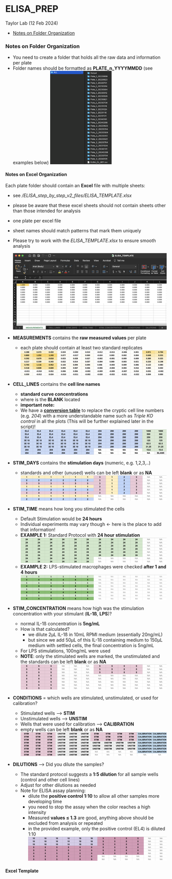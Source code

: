ELISA_PREP
================
Taylor Lab
(12 Feb 2024)

- [Notes on Folder Organization](#notes-on-folder-organization)

### Notes on Folder Organization

- You need to create a folder that holds all the raw data and
  information per plate
- Folder names should be formatted as **PLATE_n_YYYYMMDD** (see examples
  below)
  <img src="./ELISA_step_by_step_v2_files/FOLDER_ORGANIZATION.png"
  style="width:40.0%" />

#### Notes on Excel Organization

Each plate folder should contain an **Excel** file with multiple sheets:

- see */ELISA_step_by_step_v2_files/ELISA_TEMPLATE.xlsx*

- please be aware that these excel sheets should not contain sheets
  other than those intended for analysis

- one plate per excel file

- sheet names should match patterns that mark them uniquely

- Please try to work with the *ELISA_TEMPLATE.xlsx* to ensure smooth
  analysis

  ![](./ELISA_step_by_step_v2_files/ELISA_TEMPLATE.png)

- **MEASUREMENTS** contains the **raw measured values** per plate

  - each plate should contain at least two standard replicates
    ![](./ELISA_step_by_step_v2_files/MEASUREMENTS.png)

- **CELL_LINES** contains the **cell line names**

  - **standard curve concentrations**
  - where is the **BLANK** located
  - **important note:**
  - We have a **[conversion
    table](https://docs.google.com/spreadsheets/d/1gjQIDVPDwxKHS3WYQZIXaAH6z-ppvPbMBUVSXbEaZ5U/edit?usp=sharing)**
    to replace the cryptic cell line numbers (e.g. *204*) with a more
    understandable name such as *Triple KO control* in all the plots
    (This will be further explained later in the script)!
    ![](./ELISA_step_by_step_v2_files/CELL_LINES.png)

- **STIM_DAYS** contains the **stimulation days** (numeric,
  e.g. 1,2,3,..)

  - standards and other (unused) wells can be left **blank** or as
    **NA** ![](./ELISA_step_by_step_v2_files/STIM_DAYS.png)

- **STIM_TIME** means how long you stimulated the cells

  - Default Stimulation would be **24 hours**
  - Individual experiments may vary though \<- here is the place to add
    that information!
  - **EXAMPLE 1:** Standard Protocol with **24 hour stimulation**
    ![](./ELISA_step_by_step_v2_files/STIM_TIME_1.png)
  - **EXAMPLE 2:** LPS-stimulated macrophages were checked **after 1 and
    4 hours** ![](./ELISA_step_by_step_v2_files/STIM_TIME_2.png)

- **STIM_CONCENTRATION** means how high was the stimulation
  concentration with your stimulant (**IL-1ß**, **LPS**)?

  - normal IL-1ß concentration is **5ng/mL**
  - How is that calculated?
    - we dilute 2µL IL-1ß in 10mL RPMI medium (essentially 20ng/mL)
    - but since we add 50µL of this IL-1ß containing medium to 150µL
      medium with settled cells, the final concentration is 5ng/mL
  - For LPS stimulations, 100ng/mL were used
  - **NOTE**: only the stimulated wells are marked, the unstimulated and
    the standards can be left **blank** or as **NA**
    ![](./ELISA_step_by_step_v2_files/STIM_CONCENTRATION.png)

- **CONDITIONS** = which wells are stimulated, unstimulated, or used for
  calibration?

  - Stimulated wells –\> **STIM**
  - Unstimulated wells –\> **UNSTIM**
  - Wells that were used for calibration –\> **CALIBRATION**
  - empty wells can be left **blank** or as **NA**
    ![](./ELISA_step_by_step_v2_files/CONDITIONS.png)

- **DILUTIONS** –\> Did you dilute the samples?

  - The standard protocol suggests a **1:5 dilution** for all sample
    wells (control and other cell lines)
  - Adjust for other dilutions as needed
  - Note for ELISA assay planning:
    - dilute the **positive control 1:10** to allow all other samples
      more developing time
    - you need to stop the assay when the color reaches a high intensity
    - Measured **values ≤ 1.3** are good, anything above should be
      excluded from analysis or repeated
    - in the provided example, only the positive control (EL4) is
      diluted 1:10 ![](./ELISA_step_by_step_v2_files/DILUTIONS.png)

#### Excel Template
